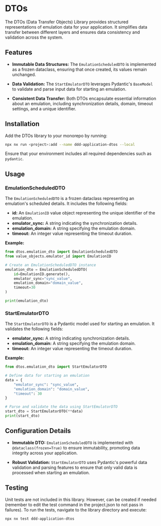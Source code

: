# DTOs

The DTOs (Data Transfer Objects) Library provides structured representations of emulation data for your application. It simplifies data transfer between different layers and ensures data consistency and validation across the system.

## Features

- **Immutable Data Structures:**
  The `EmulationScheduledDTO` is implemented as a frozen dataclass, ensuring that once created, its values remain unchanged.

- **Data Validation:**
  The `StartEmulatorDTO` leverages Pydantic's `BaseModel` to validate and parse input data for starting an emulation.

- **Consistent Data Transfer:**
  Both DTOs encapsulate essential information about an emulation, including synchronization details, domain, timeout settings, and a unique identifier.

## Installation

Add the DTOs library to your monorepo by running:

```bash
npx nx run <project>:add --name ddd-application-dtos --local
```

Ensure that your environment includes all required dependencies such as `pydantic`.

## Usage

### EmulationScheduledDTO

The `EmulationScheduledDTO` is a frozen dataclass representing an emulation's scheduled details. It includes the following fields:

- **id:** An `EmulationID` value object representing the unique identifier of the emulation.
- **emulator_sync:** A string indicating the synchronization details.
- **emulation_domain:** A string specifying the emulation domain.
- **timeout:** An integer value representing the timeout duration.

**Example:**

```python
from dtos.emulation_dto import EmulationScheduledDTO
from value_objects.emulator_id import EmulationID

# Create an EmulationScheduledDTO instance
emulation_dto = EmulationScheduledDTO(
    id=EmulationID.generate(),
    emulator_sync="sync_value",
    emulation_domain="domain_value",
    timeout=30
)

print(emulation_dto)
```

### StartEmulatorDTO

The `StartEmulatorDTO` is a Pydantic model used for starting an emulation. It validates the following fields:

- **emulator_sync:** A string indicating synchronization details.
- **emulation_domain:** A string specifying the emulation domain.
- **timeout:** An integer value representing the timeout duration.

**Example:**

```python
from dtos.emulation_dto import StartEmulatorDTO

# Define data for starting an emulation
data = {
    "emulator_sync": "sync_value",
    "emulation_domain": "domain_value",
    "timeout": 30
}

# Parse and validate the data using StartEmulatorDTO
start_dto = StartEmulatorDTO(**data)
print(start_dto)
```

## Configuration Details

- **Immutable DTO:**
  `EmulationScheduledDTO` is implemented with `@dataclass(frozen=True)` to ensure immutability, promoting data integrity across your application.

- **Robust Validation:**
  `StartEmulatorDTO` uses Pydantic's powerful data validation and parsing features to ensure that only valid data is processed when starting an emulation.

## Testing

Unit tests are not included in this library. However, can be created if needed (remember to edit the test command in the project.json to not pass in failures). To run the tests, navigate to the library directory and execute:

```bash
npx nx test ddd-application-dtos
```
